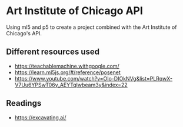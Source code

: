 # Art Institute of Chicago API

Using ml5 and p5 to create a project combined with the Art Institute of Chicago's API.

## Different resources used

- https://teachablemachine.withgoogle.com/
- https://learn.ml5js.org/#/reference/posenet
- https://www.youtube.com/watch?v=OIo-DIOkNVg&list=PLRqwX-V7Uu6YPSwT06y_AEYTqIwbeam3y&index=22

## Readings

- https://excavating.ai/

